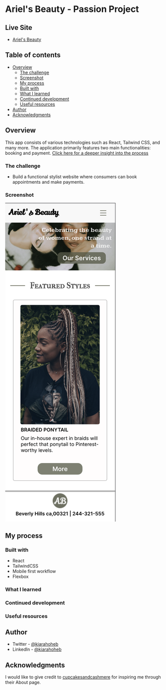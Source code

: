 # Ariel's Beauty - Passion Project

## Live Site
- [Ariel's Beauty]()

## Table of contents

- [Overview](#overview)
  - [The challenge](#the-challenge)
  - [Screenshot](#screenshot)
  - [My process](#my-process)
  - [Built with](#built-with)
  - [What I learned](#what-i-learned)
  - [Continued development](#continued-development)
  - [Useful resources](#useful-resources)
- [Author](#author)
- [Acknowledgments](#acknowledgments)
## Overview

This app consists of various technologies such as React, Tailwind CSS, and many more. The application primarily features two main functionalities: booking and payment. [Click here for a deeper insight into the process](./ariels-beauty-app/src/assets/stuff/process.md)


### The challenge

- Build a functional stylist website where consumers can book appointments and make payments.

### Screenshot

![ScreenShot](./ariels-beauty-app/src/assets/images/ScreenShot.png)

## My process

### Built with

- React
- TailwindCSS
- Mobile first workflow
- Flexbox
### What I learned

### Continued development

### Useful resources


## Author

- Twitter - [@kiarahoheb](https://www.twitter.com/kiarahoheb)
- LinkedIn - [@kiarahoheb](https://www.linkedin.com/in/kiara-hoheb-641157244/)

## Acknowledgments

I would like to give credit to [cupcakesandcashmere](https://cupcakesandcashmere.com/page/about) for inspiring me through their About page.